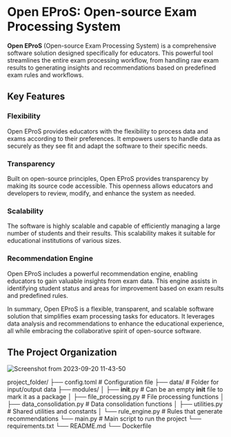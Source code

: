 # Open EProS: Open-source Exam Processing System

**Open EProS** (Open-source Exam Processing System) is a comprehensive software solution designed specifically for educators. This powerful tool streamlines the entire exam processing workflow, from handling raw exam results to generating insights and recommendations based on predefined exam rules and workflows.

## Key Features

### Flexibility
Open EProS provides educators with the flexibility to process data and exams according to their preferences. It empowers users to handle data as securely as they see fit and adapt the software to their specific needs.

### Transparency
Built on open-source principles, Open EProS provides transparency by making its source code accessible. This openness allows educators and developers to review, modify, and enhance the system as needed.

### Scalability
The software is highly scalable and capable of efficiently managing a large number of students and their results. This scalability makes it suitable for educational institutions of various sizes.

### Recommendation Engine
Open EProS includes a powerful recommendation engine, enabling educators to gain valuable insights from exam data. This engine assists in identifying student status and areas for improvement based on exam results and predefined rules.

In summary, Open EProS is a flexible, transparent, and scalable software solution that simplifies exam processing tasks for educators. It leverages data analysis and recommendations to enhance the educational experience, all while embracing the collaborative spirit of open-source software. 

## The Project Organization

![Screenshot from 2023-09-20 11-43-50](https://github.com/SiliconWit/exam-processing-system/assets/14171794/41a465b8-2df5-463d-a6d3-92476779d9b5)

project_folder/
├── config.toml                 # Configuration file
├── data/                       # Folder for input/output data
├── modules/
│   ├── __init__.py             # Can be an empty __init__ file to mark it as a package
│   ├── file_processing.py      # File processing functions
│   ├── data_consolidation.py   # Data consolidation functions
│   ├── utilities.py            # Shared utilities and constants
│   └── rule_engine.py          # Rules that generate recommendations 
└── main.py                     # Main script to run the project
└── requirements.txt 
└── README.md 
└── Dockerfile
